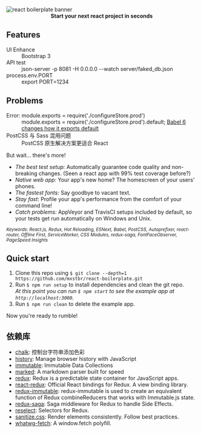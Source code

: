 <img src="https://raw.githubusercontent.com/mxstbr/react-boilerplate-brand/master/assets/banner-metal.jpg" alt="react boilerplate banner" align="center" />

<br />

<div align="center"><strong>Start your next react project in seconds</strong></div>

## Features

<dl>
  <dt>UI Enhance</dt>
  <dd>Bootstrap 3</dd>

  <dt>API test</dt>
  <dd>json-server -p 8081 -H 0.0.0.0 --watch server/faked_db.json</dd>

  <dt>process.env.PORT</dt>
  <dd>export PORT=1234</dd>
  
</dl>

## Problems

<dl>
  <dt>Error: module.exports = require('./configureStore.prod')</dt>
  <dd>module.exports = require('./configureStore.prod').default; <a href="http://stackoverflow.com/questions/33505992/babel-6-changes-how-it-exports-default">Babel 6 changes how it exports default</a></dd>

  <dt>PostCSS 与 Sass 混用问题</dt>
  <dd>PostCSS 原生解决方案更适合 React</dd>
</dl>

But wait... there's more!

  - *The best test setup:* Automatically guarantee code quality and non-breaking
    changes. (Seen a react app with 99% test coverage before?)
  - *Native web app:* Your app's new home? The homescreen of your users' phones.
  - *The fastest fonts:* Say goodbye to vacant text.
  - *Stay fast*: Profile your app's performance from the comfort of your command
    line!
  - *Catch problems:* AppVeyor and TravisCI setups included by default, so your
    tests get run automatically on Windows and Unix.

<sub><i>Keywords: React.js, Redux, Hot Reloading, ESNext, Babel, PostCSS, Autoprefixer, react-router, Offline First, ServiceWorker, CSS Modules, redux-saga, FontFaceObserver, PageSpeed Insights</i></sub>

## Quick start

1. Clone this repo using `$ git clone --depth=1 https://github.com/mxstbr/react-boilerplate.git`
1. Run `$ npm run setup` to install dependencies and clean the git repo.<br />
   *At this point you can run `$ npm start` to see the example app at `http://localhost:3000`.*
1. Run `$ npm run clean` to delete the example app.

Now you're ready to rumble!

## 依赖库

- [chalk](https://github.com/chalk/chalk): 控制台字符串添加色彩
- [history](https://github.com/mjackson/history): Manage browser history with JavaScript
- [immutable](https://github.com/facebook/immutable-js): Immutable Data Collections
- [marked](https://github.com/chjj/marked): A markdown parser built for speed
- [redux](https://github.com/reactjs/redux): Redux is a predictable state container for JavaScript apps.
- [react-redux](https://www.npmjs.com/package/react-redux): Official React bindings for Redux. A view binding library.
- [redux-immutable](https://github.com/gajus/redux-immutable): redux-immutable is used to create an equivalent function of Redux combineReducers that works with Immutable.js state.
- [redux-saga](https://github.com/yelouafi/redux-saga): Saga middleware for Redux to handle Side Effects.
 - [reselect](https://github.com/reactjs/reselect): Selectors for Redux.
 - [sanitize.css](https://github.com/10up/sanitize.css): Render elements consistently. Follow best practices.
 - [whatwg-fetch](https://github.com/github/fetch): A window.fetch polyfill.
